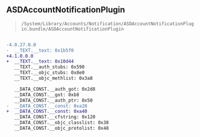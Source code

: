 ## ASDAccountNotificationPlugin

> `/System/Library/Accounts/Notification/ASDAccountNotificationPlugin.bundle/ASDAccountNotificationPlugin`

```diff

-4.0.27.0.0
-  __TEXT.__text: 0x1b5f0
+4.1.0.0.0
+  __TEXT.__text: 0x10d44
   __TEXT.__auth_stubs: 0x590
   __TEXT.__objc_stubs: 0x8e0
   __TEXT.__objc_methlist: 0x3a8

   __DATA_CONST.__auth_got: 0x2d8
   __DATA_CONST.__got: 0xb8
   __DATA_CONST.__auth_ptr: 0x50
-  __DATA_CONST.__const: 0xa20
+  __DATA_CONST.__const: 0xa40
   __DATA_CONST.__cfstring: 0x120
   __DATA_CONST.__objc_classlist: 0x38
   __DATA_CONST.__objc_protolist: 0x48

```
